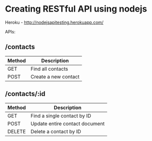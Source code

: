 # Creating RESTful API using nodejs

Heroku - http://nodejsapitesting.herokuapp.com/

APIs:

## /contacts

| Method 	| Description          	|
|--------	|----------------------	|
| GET    	| Find all contacts    	|
| POST   	| Create a new contact 	|



## /contacts/:id
| Method | Description 	        |
|---	   |---	                  |
|  GET 	 |   Find a single contact by ID	|
|  POST	 | Update entire contact document |
|  DELETE	 | Delete a contact by ID|
